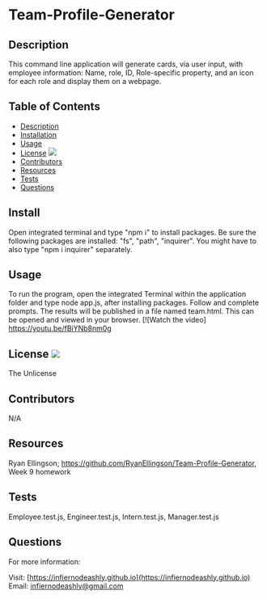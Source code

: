 # Team-Profile-Generator

  
## Description 
        
This command line application will generate cards, via user input, with employee information: Name, role, ID, Role-specific property, and an icon for each role and display them on a webpage.

## Table of Contents

* [Description](#description)
* [Installation](#install)
* [Usage](#usage)
* [License](#license) <img src="http://img.shields.io/badge/license-The Unlicense-blue">
* [Contributors](#contributors)
* [Resources](#resources)
* [Tests](#tests)
* [Questions](#questions)

## Install

Open integrated terminal and type "npm i" to install packages. Be sure the following packages are installed: "fs", "path", "inquirer". You might have to also type "npm i inquirer" separately.

## Usage

To run the program, open the integrated Terminal within the application folder and type node app.js, after installing packages. Follow and complete prompts. The results will be published in a file named team.html. This can be opened and viewed in your browser. [![Watch the video] https://youtu.be/fBiYNb8nm0g

## License <img src="http://img.shields.io/badge/license-The Unlicense-blue">

The Unlicense



## Contributors

N/A

## Resources

Ryan Ellingson; https://github.com/RyanEllingson/Team-Profile-Generator, Week 9 homework

## Tests

Employee.test.js, Engineer.test.js, Intern.test.js, Manager.test.js

## Questions

For more information:

Visit: [https://infiernodeashly.github.io](https://infiernodeashly.github.io)
Email: infiernodeashly@gmail.com
